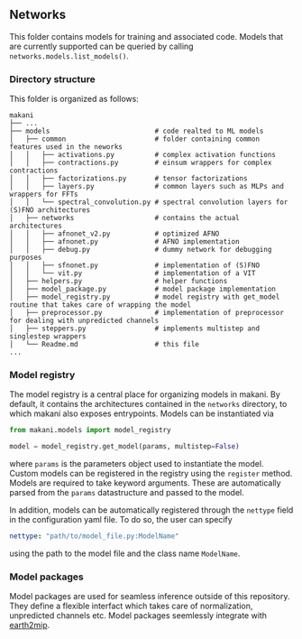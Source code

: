 ## Networks

This folder contains models for training and associated code. Models that are currently supported can be queried by calling `networks.models.list_models()`.

### Directory structure
This folder is organized as follows:

```
makani
├── ...
├── models                          # code realted to ML models
│   ├── common                      # folder containing common features used in the neworks
│   │   ├── activations.py          # complex activation functions
│   │   ├── contractions.py         # einsum wrappers for complex contractions
│   │   ├── factorizations.py       # tensor factorizations
│   │   ├── layers.py               # common layers such as MLPs and wrappers for FFTs
│   │   └── spectral_convolution.py # spectral convolution layers for (S)FNO architectures
│   ├── networks                    # contains the actual architectures
│   │   ├── afnonet_v2.py           # optimized AFNO
│   │   ├── afnonet.py              # AFNO implementation
│   │   ├── debug.py                # dummy network for debugging purposes
│   │   ├── sfnonet.py              # implementation of (S)FNO
│   │   └── vit.py                  # implementation of a VIT
│   ├── helpers.py                  # helper functions
│   ├── model_package.py            # model package implementation
│   ├── model_registry.py           # model registry with get_model routine that takes care of wrapping the model
│   ├── preprocessor.py             # implementation of preprocessor for dealing with unpredicted channels
│   ├── steppers.py                 # implements multistep and singlestep wrappers
│   └── Readme.md                   # this file
...

```

### Model registry

The model registry is a central place for organizing models in makani. By default, it contains the architectures contained in the `networks` directory, to which makani also exposes entrypoints. Models can be instantiated via

```python
from makani.models import model_registry

model = model_registry.get_model(params, multistep=False)
```

where `params` is the parameters object used to instantiate the model. Custom models can be registered in the registry using the `register` method. Models are required to take keyword arguments. These are automatically parsed from the `params` datastructure and passed to the model.

In addition, models can be automatically registered through the `nettype` field in the configuration yaml file. To do so, the user can specify

```yaml
nettype: "path/to/model_file.py:ModelName"
```

using the path to the model file and the class name `ModelName`.

### Model packages

Model packages are used for seamless inference outside of this repository. They define a flexible interfact which takes care of normalization, unpredicted channels etc. Model packages seemlessly integrate with [earth2mip](https://github.com/NVIDIA/earth2mip).

